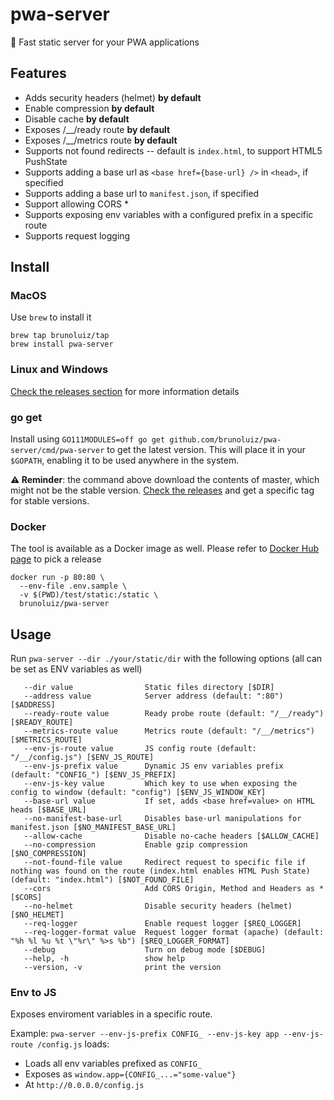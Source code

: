 # pwa-server

🚀 Fast static server for your PWA applications

## Features

- Adds security headers (helmet) **by default**
- Enable compression **by default**
- Disable cache **by default**
- Exposes /__/ready route **by default**
- Exposes /__/metrics route **by default**
- Supports not found redirects -- default is `index.html`, to support HTML5 PushState
- Supports adding a base url as `<base href={base-url} />` in `<head>`, if specified
- Supports adding a base url to `manifest.json`, if specified
- Support allowing CORS *
- Supports exposing env variables with a configured prefix in a specific route
- Supports request logging

## Install

### MacOS

Use `brew` to install it

```
brew tap brunoluiz/tap
brew install pwa-server
```

### Linux and Windows

[Check the releases section](https://github.com/brunoluiz/pwa-server/releases) for more information details 

### go get

Install using `GO111MODULES=off go get github.com/brunoluiz/pwa-server/cmd/pwa-server` to get the latest version. This will place it in your `$GOPATH`, enabling it to be used anywhere in the system.

**⚠️ Reminder**: the command above download the contents of master, which might not be the stable version. [Check the releases](https://github.com/brunoluiz/pwa-server/releases) and get a specific tag for stable versions.

### Docker

The tool is available as a Docker image as well. Please refer to [Docker Hub page](https://hub.docker.com/r/brunoluiz/pwa-server/tags) to pick a release

```
docker run -p 80:80 \
  --env-file .env.sample \
  -v $(PWD)/test/static:/static \
  brunoluiz/pwa-server
```

## Usage

Run `pwa-server --dir ./your/static/dir` with the following options (all can be set as ENV variables as well)

```
   --dir value                Static files directory [$DIR]
   --address value            Server address (default: ":80") [$ADDRESS]
   --ready-route value        Ready probe route (default: "/__/ready") [$READY_ROUTE]
   --metrics-route value      Metrics route (default: "/__/metrics") [$METRICS_ROUTE]
   --env-js-route value       JS config route (default: "/__/config.js") [$ENV_JS_ROUTE]
   --env-js-prefix value      Dynamic JS env variables prefix (default: "CONFIG_") [$ENV_JS_PREFIX]
   --env-js-key value         Which key to use when exposing the config to window (default: "config") [$ENV_JS_WINDOW_KEY]
   --base-url value           If set, adds <base href=value> on HTML heads [$BASE_URL]
   --no-manifest-base-url     Disables base-url manipulations for manifest.json [$NO_MANIFEST_BASE_URL]
   --allow-cache              Disable no-cache headers [$ALLOW_CACHE]
   --no-compression           Enable gzip compression [$NO_COMPRESSION]
   --not-found-file value     Redirect request to specific file if nothing was found on the route (index.html enables HTML Push State) (default: "index.html") [$NOT_FOUND_FILE]
   --cors                     Add CORS Origin, Method and Headers as * [$CORS]
   --no-helmet                Disable security headers (helmet) [$NO_HELMET]
   --req-logger               Enable request logger [$REQ_LOGGER]
   --req-logger-format value  Request logger format (apache) (default: "%h %l %u %t \"%r\" %>s %b") [$REQ_LOGGER_FORMAT]
   --debug                    Turn on debug mode [$DEBUG]
   --help, -h                 show help
   --version, -v              print the version
```

### Env to JS

Exposes enviroment variables in a specific route.

Example: `pwa-server --env-js-prefix CONFIG_ --env-js-key app --env-js-route /config.js` loads:
- Loads all env variables prefixed as `CONFIG_`
- Exposes as `window.app={CONFIG_...="some-value"}`
- At `http://0.0.0.0/config.js`
